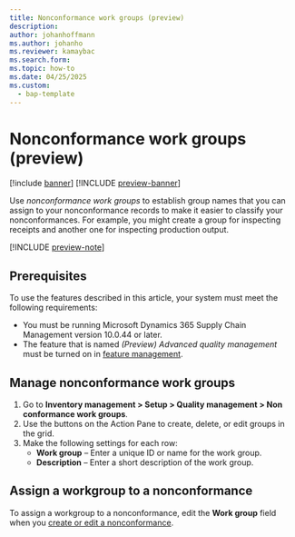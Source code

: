 ```yaml
---
title: Nonconformance work groups (preview)
description:
author: johanhoffmann
ms.author: johanho
ms.reviewer: kamaybac
ms.search.form:
ms.topic: how-to
ms.date: 04/25/2025
ms.custom: 
  - bap-template
---
```


# Nonconformance work groups (preview)

[!include [banner](../../includes/banner.md)]
[!INCLUDE [preview-banner](~/../shared-content/shared/preview-includes/preview-banner.md)]
<!-- KFM: Preview until further notice -->

Use *nonconformance work groups* to establish group names that you can assign to your nonconformance records to make it easier to classify your nonconformances. For example, you might create a group for inspecting receipts and another one for inspecting production output.

[!INCLUDE [preview-note](~/../shared-content/shared/preview-includes/preview-note-d365.md)]

## Prerequisites

To use the features described in this article, your system must meet the following requirements:

- You must be running Microsoft Dynamics 365 Supply Chain Management version 10.0.44 or later.
- The feature that is named *(Preview) Advanced quality management* must be turned on in [feature management](../../fin-ops-core/fin-ops/get-started/feature-management/feature-management-overview.md).

## Manage nonconformance work groups

1. Go to **Inventory management \> Setup \> Quality management \> Non conformance work groups**.
1. Use the buttons on the Action Pane to create, delete, or edit groups in the grid.
1. Make the following settings for each row:
    - **Work group** – Enter a unique ID or name for the work group.
    - **Description** – Enter a short description of the work group.

## Assign a workgroup to a nonconformance

To assign a workgroup to a nonconformance, edit the **Work group** field when you [create or edit a nonconformance](tasks/create-process-non-conformance.md).
